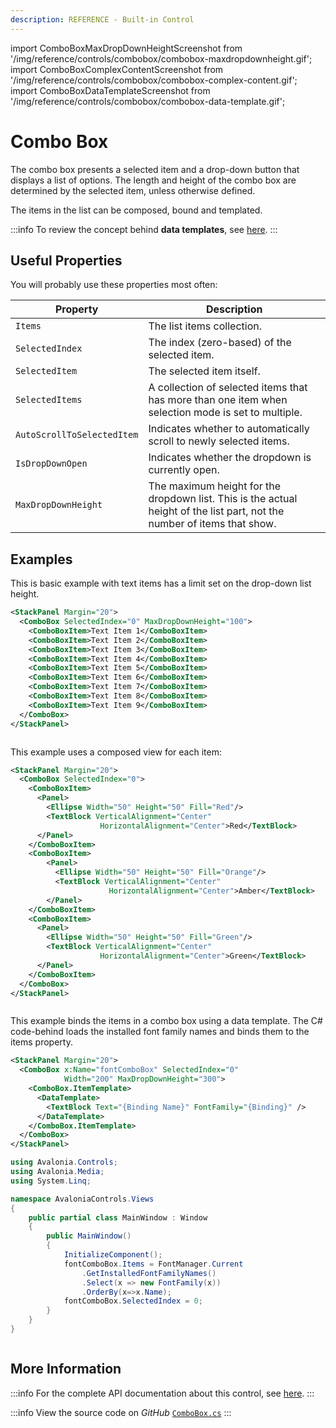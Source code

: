 ```yaml
---
description: REFERENCE - Built-in Control
---
```


import ComboBoxMaxDropDownHeightScreenshot from '/img/reference/controls/combobox/combobox-maxdropdownheight.gif';
import ComboBoxComplexContentScreenshot from '/img/reference/controls/combobox/combobox-complex-content.gif';
import ComboBoxDataTemplateScreenshot from '/img/reference/controls/combobox/combobox-data-template.gif';

# Combo Box

The combo box presents a selected item and a drop-down button that displays a list of options. The length and height of the combo box are determined by the selected item, unless otherwise defined.

The items in the list can be composed, bound and templated.

:::info
To review the concept behind **data templates**, see [here](../../concepts/templates/).
:::

## Useful Properties

You will probably use these properties most often:

| Property                   | Description                                                                                                              |
| -------------------------- | ------------------------------------------------------------------------------------------------------------------------ |
| `Items`                    | The list items collection.                                                                                               |
| `SelectedIndex`            | The index (zero-based) of the selected item.                                                                             |
| `SelectedItem`             | The selected item itself.                                                                                                |
| `SelectedItems`            | A collection of selected items that has more than one item when selection mode is set to multiple.                       |
| `AutoScrollToSelectedItem` | Indicates whether to automatically scroll to newly selected items.                                                       |
| `IsDropDownOpen`           | Indicates whether the dropdown is currently open.                                                                        |
| `MaxDropDownHeight`        | The maximum height for the dropdown list. This is the actual height of the list part, not the number of items that show. |

## Examples

This is basic example with text items has a limit set on the drop-down list height.

```xml
<StackPanel Margin="20">
  <ComboBox SelectedIndex="0" MaxDropDownHeight="100">
    <ComboBoxItem>Text Item 1</ComboBoxItem>
    <ComboBoxItem>Text Item 2</ComboBoxItem>
    <ComboBoxItem>Text Item 3</ComboBoxItem>
    <ComboBoxItem>Text Item 4</ComboBoxItem>
    <ComboBoxItem>Text Item 5</ComboBoxItem>
    <ComboBoxItem>Text Item 6</ComboBoxItem>
    <ComboBoxItem>Text Item 7</ComboBoxItem>
    <ComboBoxItem>Text Item 8</ComboBoxItem>
    <ComboBoxItem>Text Item 9</ComboBoxItem>
  </ComboBox>
</StackPanel>
```

<img src={ComboBoxMaxDropDownHeightScreenshot} alt="" />

This example uses a composed view for each item:

```xml
<StackPanel Margin="20">
  <ComboBox SelectedIndex="0">
    <ComboBoxItem>
      <Panel>
        <Ellipse Width="50" Height="50" Fill="Red"/>
        <TextBlock VerticalAlignment="Center"
                    HorizontalAlignment="Center">Red</TextBlock>
      </Panel>
    </ComboBoxItem>
    <ComboBoxItem>
        <Panel>
          <Ellipse Width="50" Height="50" Fill="Orange"/>
          <TextBlock VerticalAlignment="Center" 
                      HorizontalAlignment="Center">Amber</TextBlock>
        </Panel>
    </ComboBoxItem>
    <ComboBoxItem>
      <Panel>
        <Ellipse Width="50" Height="50" Fill="Green"/>
        <TextBlock VerticalAlignment="Center"
                    HorizontalAlignment="Center">Green</TextBlock>
      </Panel>
    </ComboBoxItem>
  </ComboBox>
</StackPanel>
```

<img src={ComboBoxComplexContentScreenshot} alt="" />

This example binds the items in a combo box using a data template. The C# code-behind loads the installed font family names and binds them to the items property.

```xml
<StackPanel Margin="20">
  <ComboBox x:Name="fontComboBox" SelectedIndex="0"
            Width="200" MaxDropDownHeight="300">
    <ComboBox.ItemTemplate>
      <DataTemplate>
        <TextBlock Text="{Binding Name}" FontFamily="{Binding}" />
      </DataTemplate>
    </ComboBox.ItemTemplate>
  </ComboBox>
</StackPanel>
```

```csharp title='C#'
using Avalonia.Controls;
using Avalonia.Media;
using System.Linq;

namespace AvaloniaControls.Views
{
    public partial class MainWindow : Window
    {
        public MainWindow()
        {
            InitializeComponent();            
            fontComboBox.Items = FontManager.Current
                .GetInstalledFontFamilyNames()
                .Select(x => new FontFamily(x))
                .OrderBy(x=>x.Name);
            fontComboBox.SelectedIndex = 0;
        }
    }
}
```

<img src={ComboBoxDataTemplateScreenshot} alt="" />

## More Information

:::info
For the complete API documentation about this control, see [here](http://reference.avaloniaui.net/api/Avalonia.Controls/ComboBox/).
:::

:::info
View the source code on _GitHub_ [`ComboBox.cs`](https://github.com/AvaloniaUI/Avalonia/blob/master/src/Avalonia.Controls/ComboBox.cs)
:::
